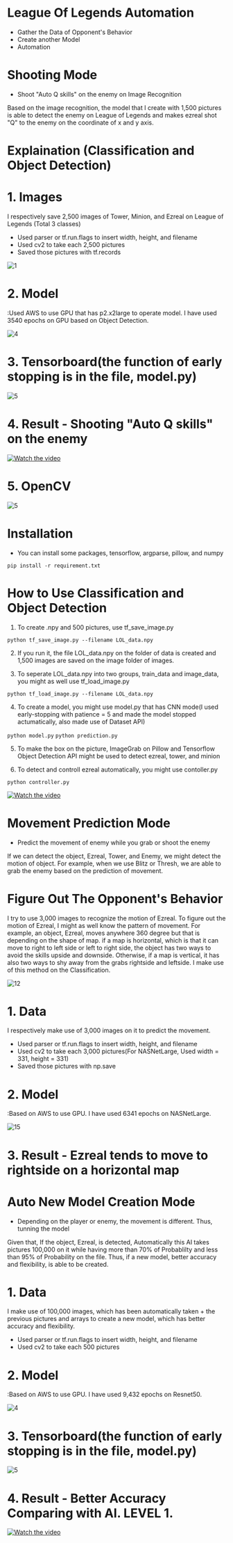 # League Of Legends Automation
- Gather the Data of Opponent's Behavior 
- Create another Model 					 
- Automation 							 

# Shooting Mode
- Shoot "Auto Q skills" on the enemy on Image Recognition

Based on the image recognition, the model that I create with 1,500 pictures is able to detect the enemy on League of Legends and makes ezreal shot "Q" to the enemy on the coordinate of x and y axis. 

# Explaination (Classification and Object Detection)

# 1. Images

I respectively save 2,500 images of Tower, Minion, and Ezreal on League of Legends (Total 3 classes)
- Used parser or tf.run.flags to insert width, height, and filename
- Used cv2 to take each 2,500 pictures
- Saved those pictures with tf.records

![1](./git/1.png)

# 2. Model 

:Used AWS to use GPU that has p2.x2large to operate model. I have used 3540 epochs on GPU based on Object Detection.

![4](./git/4.png)

# 3. Tensorboard(the function of early stopping is in the file, model.py) 

![5](./git/5.png)

# 4. Result - Shooting "Auto Q skills" on the enemy

[![Watch the video](./git/11.png)](https://www.youtube.com/watch?v=qrJkvGzGvkE&feature=youtu.be)

# 5. OpenCV

![5](./git/20.png)

# Installation

- You can install some packages, tensorflow, argparse, pillow, and numpy

`pip install -r requirement.txt`

# How to Use Classification and Object Detection

1. To create .npy and 500 pictures, use tf_save_image.py

`python tf_save_image.py --filename LOL_data.npy`

2. If you run it, the file LOL_data.npy on the folder of data is created and 1,500 images are saved on the image folder of images.

3. To seperate LOL_data.npy into two groups, train_data and image_data, you might as well use tf_load_image.py

`python tf_load_image.py --filename LOL_data.npy`

4. To create a model, you might use model.py that has CNN mode(I used early-stopping with patience = 5 and made the model stopped actumatically, also made use of Dataset API)

`python model.py`
`python prediction.py`

5. To make the box on the picture, ImageGrab on Pillow and Tensorflow Object Detection API might be used to detect ezreal, tower, and minion

6. To detect and controll ezreal automatically, you might use contoller.py

`python controller.py`


[![Watch the video](https://www.youtube.com/embed/6Az2cNU7gUw)](https://www.youtube.com/watch?v=qrJkvGzGvkE&feature=youtu.be)


# Movement Prediction Mode
- Predict the movement of enemy while you grab or shoot the enemy  

If we can detect the object, Ezreal, Tower, and Enemy, we might detect the motion of object. For example, when we use Blitz or Thresh, we are able to grab the enemy based on the prediction of movement.

# Figure Out The Opponent's Behavior

I try to use 3,000 images to recognize the motion of Ezreal. To figure out the motion of Ezreal, I might as well know the pattern of movement. For example, an object, Ezreal, moves anywhere 360 degree but that is depending on the shape of map. if a map is horizontal, which is that it can move to right to left side or left to right side, the object has two ways to avoid the skills upside and downside. Otherwise, if a map is vertical, it has also two ways to shy away from the grabs rightside and leftside. I make use of this method on the Classification.

![12](./git/12.png) 

# 1. Data

I respectively make use of 3,000 images on it to predict the movement.
- Used parser or tf.run.flags to insert width, height, and filename
- Used cv2 to take each 3,000 pictures(For NASNetLarge, Used width = 331, height = 331)
- Saved those pictures with np.save


# 2. Model 

:Based on AWS to use GPU. I have used 6341 epochs on NASNetLarge.

![15](./git/15.png) 



# 3. Result - Ezreal tends to move to rightside on a horizontal map


# Auto New Model Creation Mode 
- Depending on the player or enemy, the movement is different. Thus, tunning the model

Given that, If the object, Ezreal, is detected, Automatically this AI takes pictures 100,000 on it while having more than 70% of Probablilty and less than 95% of Probability on the file. Thus, if a new model, better accuracy and flexibility, is able to be created. 

# 1. Data

I make use of 100,000 images, which has been automatically taken + the previous pictures and arrays to create a new model, which has better accuracy and flexibility. 

- Used parser or tf.run.flags to insert width, height, and filename
- Used cv2 to take each 500 pictures

# 2. Model 

:Based on AWS to use GPU. I have used 9,432 epochs on Resnet50.

![4](./git/16.png)

# 3. Tensorboard(the function of early stopping is in the file, model.py) 

![5](./git/17.png)

# 4. Result - Better Accuracy Comparing with AI. LEVEL 1.

[![Watch the video](./git/11.png)](https://www.youtube.com/watch?v=qrJkvGzGvkE&feature=youtu.be)





